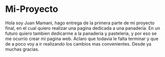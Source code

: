 # Mi-Proyecto
Hola soy Juan Mamani, hago entrega de la primera parte de mi proyecto final, en el cual quiero realizar una pagina dedicada a una panaderia. En un futuro quiero tambien dedicarme a la panaderia y pasteleria, y por eso se me ocurrio crear mi pagina web. Aclaro que todavia le falta terminar y que de a poco voy a ir realizando los cambios mas convenientes. Desde ya muchas gracias. 
